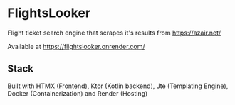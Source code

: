 # FlightsLooker

Flight ticket search engine that scrapes it's results from https://azair.net/

Available at https://flightslooker.onrender.com/

## Stack
Built with HTMX (Frontend), Ktor (Kotlin backend), Jte (Templating Engine), Docker (Containerization) and Render (Hosting)
